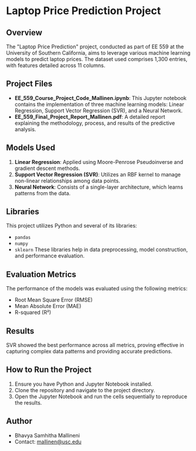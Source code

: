 # Laptop Price Prediction Project

## Overview
The "Laptop Price Prediction" project, conducted as part of EE 559 at the University of Southern California, aims to leverage various machine learning models to predict laptop prices. The dataset used comprises 1,300 entries, with features detailed across 11 columns.

## Project Files
- **EE_559_Course_Project_Code_Mallinen.ipynb**: This Jupyter notebook contains the implementation of three machine learning models: Linear Regression, Support Vector Regression (SVR), and a Neural Network.
- **EE_559_Final_Project_Report_Mallinen.pdf**: A detailed report explaining the methodology, process, and results of the predictive analysis.

## Models Used
1. **Linear Regression**: Applied using Moore-Penrose Pseudoinverse and gradient descent methods.
2. **Support Vector Regression (SVR)**: Utilizes an RBF kernel to manage non-linear relationships among data points.
3. **Neural Network**: Consists of a single-layer architecture, which learns patterns from the data.

## Libraries
This project utilizes Python and several of its libraries:
- `pandas`
- `numpy`
- `sklearn`
These libraries help in data preprocessing, model construction, and performance evaluation.

## Evaluation Metrics
The performance of the models was evaluated using the following metrics:
- Root Mean Square Error (RMSE)
- Mean Absolute Error (MAE)
- R-squared (R²)

## Results
SVR showed the best performance across all metrics, proving effective in capturing complex data patterns and providing accurate predictions.

## How to Run the Project
1. Ensure you have Python and Jupyter Notebook installed.
2. Clone the repository and navigate to the project directory.
3. Open the Jupyter Notebook and run the cells sequentially to reproduce the results.

## Author
- Bhavya Samhitha Mallineni
- Contact: mallinen@usc.edu
